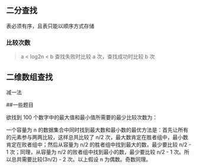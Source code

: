 ## 二分查找

表必须有序，且表只能以顺序方式存储

### 比较次数

> a < log2n < b
> 查找失败时比较 a 次，查找成功时比较 b 次

## 二维数组查找

减一法

##一些题目

欲找到 100 个数字中的最大值和最小值所需要的最少比较次数为：

一个容量为 n 的数据集合中同时找到最大数和最小数的最优方法是：首先让所有的元素参与两两比较，这样总共比较了 n/2 次，最大数肯定在胜者组中，最小数肯定在败者组中；然后从容量为 n/2 的胜者组中找到最大的数，最少要比较 n/2 - 1 次；同理，从容量为 n/2 的败者组中找到最小的数，最少要比较 n/2 - 1 次。所以总共需要比较(3n/2) - 2 次。以上假设 n 为偶数。奇数同理。
